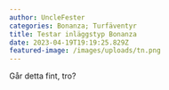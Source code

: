 ```yaml
---
author: UncleFester
categories: Bonanza; Turfäventyr
title: Testar inläggstyp Bonanza
date: 2023-04-19T19:19:25.829Z
featured-image: /images/uploads/tn.png
---
```

G﻿år detta fint, tro?